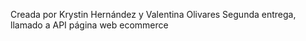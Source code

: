 Creada por Krystin Hernández y Valentina Olivares
Segunda entrega, llamado a API página web ecommerce

